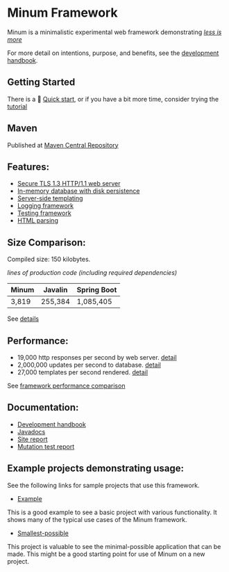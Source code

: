 Minum Framework
===============

Minum is a minimalistic experimental web framework demonstrating [_less is more_](http://mcfunley.com/choose-boring-technology)

For more detail on intentions, purpose, and benefits, see the
[development handbook](docs/development_handbook.md).


Getting Started
---------------

There is a 🚀 [Quick start](docs/quick_start.md), or if you have
a bit more time, consider trying the [tutorial](docs/getting_started/getting_started.md)

Maven
-----

Published at [Maven Central Repository](https://central.sonatype.com/artifact/com.renomad/minum)


Features:
--------

- [Secure TLS 1.3 HTTP/1.1 web server](src/main/java/com/renomad/minum/web)
- [In-memory database with disk persistence](src/main/java/com/renomad/minum/database)
- [Server-side templating](src/main/java/com/renomad/minum/templating)
- [Logging framework](src/main/java/com/renomad/minum/logging)
- [Testing framework](src/main/java/com/renomad/minum/testing)
- [HTML parsing](src/main/java/com/renomad/minum/htmlparsing) 


Size Comparison:
----------------

Compiled size: 150 kilobytes.

_lines of production code (including required dependencies)_

| Minum | Javalin | Spring Boot |
|-------|---------|-------------|
| 3,819 | 255,384 | 1,085,405   |

See [details](docs/size_comparisons.md)


Performance:
------------

* 19,000 http responses per second by web server. [detail](docs/perf_data/response_speed_test.md)
* 2,000,000 updates per second to database. [detail](docs/perf_data/database_speed_test.md)
* 27,000 templates per second rendered. [detail](docs/perf_data/templateRenderTest.md)

See [framework performance comparison](docs/perf_data/framework_perf_comparison.md)


Documentation:
--------------

* [Development handbook](docs/development_handbook.md)
* [Javadocs](https://byronka.github.io/javadoc/)
* [Site report](https://byronka.github.io/site/)
* [Mutation test report](https://byronka.github.io/pit-reports)


Example projects demonstrating usage:
-------------------------------------

See the following links for sample projects that use this framework.

- [Example](https://github.com/byronka/minum_usage_example_mvn) 

This is a good example to see a basic project with various functionality. It
shows many of the typical use cases of the Minum framework.

- [Smallest-possible](https://github.com/byronka/minum_usage_example_smaller)

This project is valuable to see the minimal-possible application that can
be made.  This might be a good starting point for use of Minum on a new project.


